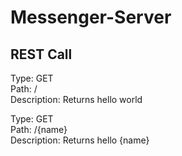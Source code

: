 # Messenger-Server

## REST Call
Type: GET  
Path: /  
Description: Returns hello world  

Type: GET  
Path: /{name}  
Description: Returns hello {name}  
